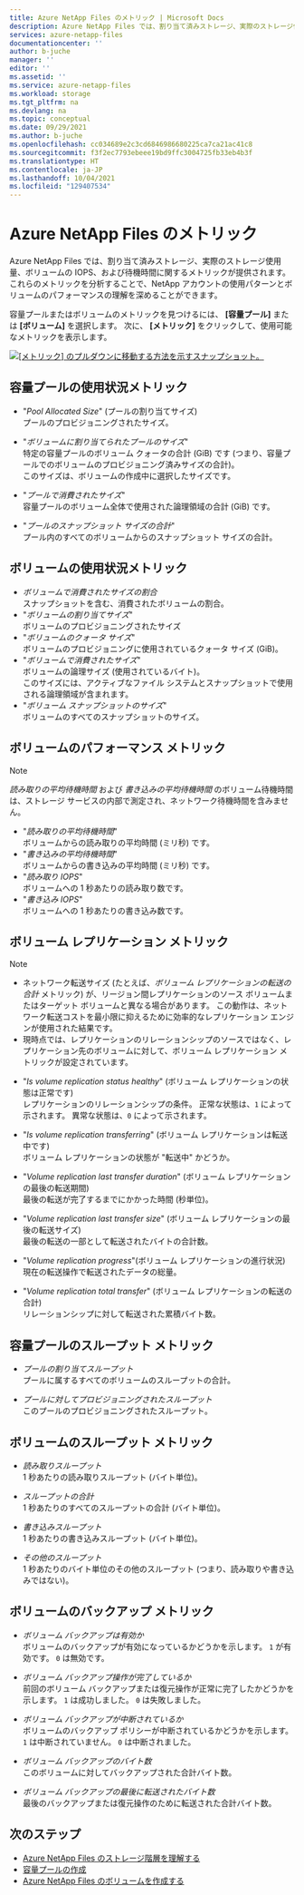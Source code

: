 ```yaml
---
title: Azure NetApp Files のメトリック | Microsoft Docs
description: Azure NetApp Files では、割り当て済みストレージ、実際のストレージ使用量、ボリュームの IOPS、および待機時間に関するメトリックが提供されます。 これらのメトリックを使用して、使用状況とパフォーマンスを把握します。
services: azure-netapp-files
documentationcenter: ''
author: b-juche
manager: ''
editor: ''
ms.assetid: ''
ms.service: azure-netapp-files
ms.workload: storage
ms.tgt_pltfrm: na
ms.devlang: na
ms.topic: conceptual
ms.date: 09/29/2021
ms.author: b-juche
ms.openlocfilehash: cc034689e2c3cd6846986680225ca7ca21ac41c8
ms.sourcegitcommit: f3f2ec7793ebeee19bd9ffc3004725fb33eb4b3f
ms.translationtype: HT
ms.contentlocale: ja-JP
ms.lasthandoff: 10/04/2021
ms.locfileid: "129407534"
---
```

# <a name="metrics-for-azure-netapp-files"></a>Azure NetApp Files のメトリック

Azure NetApp Files では、割り当て済みストレージ、実際のストレージ使用量、ボリュームの IOPS、および待機時間に関するメトリックが提供されます。 これらのメトリックを分析することで、NetApp アカウントの使用パターンとボリュームのパフォーマンスの理解を深めることができます。  

容量プールまたはボリュームのメトリックを見つけるには、 **[容量プール]** または **[ボリューム]** を選択します。  次に、 **[メトリック]** をクリックして、使用可能なメトリックを表示します。 

[ ![[メトリック] のプルダウンに移動する方法を示すスナップショット。](../media/azure-netapp-files/metrics-navigate-volume.png) ](../media/azure-netapp-files/metrics-navigate-volume.png#lightbox)

## <a name="usage-metrics-for-capacity-pools"></a><a name="capacity_pools"></a>容量プールの使用状況メトリック

- "*Pool Allocated Size*" (プールの割り当てサイズ)   
    プールのプロビジョニングされたサイズ。

- "*ボリュームに割り当てられたプールのサイズ*"  
    特定の容量プールのボリューム クォータの合計 (GiB) です (つまり、容量プールでのボリュームのプロビジョニング済みサイズの合計)。  
    このサイズは、ボリュームの作成中に選択したサイズです。  

- "*プールで消費されたサイズ*"  
    容量プールのボリューム全体で使用された論理領域の合計 (GiB) です。  

- "*プールのスナップショット サイズの合計*"    
    プール内のすべてのボリュームからのスナップショット サイズの合計。

## <a name="usage-metrics-for-volumes"></a><a name="volumes"></a>ボリュームの使用状況メトリック

- *ボリュームで消費されたサイズの割合*    
    スナップショットを含む、消費されたボリュームの割合。  
- "*ボリュームの割り当てサイズ*"   
    ボリュームのプロビジョニングされたサイズ
- "*ボリュームのクォータ サイズ*"    
    ボリュームのプロビジョニングに使用されているクォータ サイズ (GiB)。   
- "*ボリュームで消費されたサイズ*"   
    ボリュームの論理サイズ (使用されているバイト)。  
    このサイズには、アクティブなファイル システムとスナップショットで使用される論理領域が含まれます。  
- "*ボリューム スナップショットのサイズ*"   
   ボリュームのすべてのスナップショットのサイズ。  

## <a name="performance-metrics-for-volumes"></a>ボリュームのパフォーマンス メトリック

> [!NOTE] 
> *読み取りの平均待機時間* および *書き込みの平均待機時間* のボリューム待機時間は、ストレージ サービスの内部で測定され、ネットワーク待機時間を含みません。

- "*読み取りの平均待機時間*"   
    ボリュームからの読み取りの平均時間 (ミリ秒) です。
- "*書き込みの平均待機時間*"   
    ボリュームからの書き込みの平均時間 (ミリ秒) です。
- "*読み取り IOPS*"   
    ボリュームへの 1 秒あたりの読み取り数です。
- "*書き込み IOPS*"   
    ボリュームへの 1 秒あたりの書き込み数です。

## <a name="volume-replication-metrics"></a><a name="replication"></a>ボリューム レプリケーション メトリック

> [!NOTE] 
> * ネットワーク転送サイズ (たとえば、*ボリューム レプリケーションの転送の合計* メトリック) が、リージョン間レプリケーションのソース ボリュームまたはターゲット ボリュームと異なる場合があります。 この動作は、ネットワーク転送コストを最小限に抑えるために効率的なレプリケーション エンジンが使用された結果です。
> * 現時点では、レプリケーションのリレーションシップのソースではなく、レプリケーション先のボリュームに対して、ボリューム レプリケーション メトリックが設定されています。

- "*Is volume replication status healthy*" (ボリューム レプリケーションの状態は正常です)   
    レプリケーションのリレーションシップの条件。 正常な状態は、`1` によって示されます。 異常な状態は、`0` によって示されます。

- "*Is volume replication transferring*" (ボリューム レプリケーションは転送中です)    
    ボリューム レプリケーションの状態が "転送中" かどうか。 

- "*Volume replication last transfer duration*" (ボリューム レプリケーションの最後の転送期間)   
    最後の転送が完了するまでにかかった時間 (秒単位)。 

- "*Volume replication last transfer size*" (ボリューム レプリケーションの最後の転送サイズ)    
    最後の転送の一部として転送されたバイトの合計数。 

- "*Volume replication progress*"(ボリューム レプリケーションの進行状況\)    
    現在の転送操作で転送されたデータの総量。 

- "*Volume replication total transfer*" (ボリューム レプリケーションの転送の合計)   
    リレーションシップに対して転送された累積バイト数。 

## <a name="throughput-metrics-for-capacity-pools"></a>容量プールのスループット メトリック   

* *プールの割り当てスループット*    
    プールに属するすべてのボリュームのスループットの合計。
    
* *プールに対してプロビジョニングされたスループット*   
    このプールのプロビジョニングされたスループット。


## <a name="throughput-metrics-for-volumes"></a>ボリュームのスループット メトリック   

* *読み取りスループット*   
    1 秒あたりの読み取りスループット (バイト単位)。
    
* *スループットの合計*   
    1 秒あたりのすべてのスループットの合計 (バイト単位)。

* *書き込みスループット*    
    1 秒あたりの書き込みスループット (バイト単位)。

* *その他のスループット*   
    1 秒あたりのバイト単位のその他のスループット (つまり、読み取りや書き込みではない)。

## <a name="volume-backup-metrics"></a>ボリュームのバックアップ メトリック  

* *ボリューム バックアップは有効か*   
    ボリュームのバックアップが有効になっているかどうかを示します。 `1` が有効です。 `0` は無効です。

* *ボリューム バックアップ操作が完了しているか*   
    前回のボリューム バックアップまたは復元操作が正常に完了したかどうかを示します。  `1` は成功しました。 `0` は失敗しました。

* *ボリューム バックアップが中断されているか*   
    ボリュームのバックアップ ポリシーが中断されているかどうかを示します。  `1` は中断されていません。 `0` は中断されました。

* *ボリューム バックアップのバイト数*   
    このボリュームに対してバックアップされた合計バイト数。

* *ボリューム バックアップの最後に転送されたバイト数*   
    最後のバックアップまたは復元操作のために転送された合計バイト数。  

## <a name="next-steps"></a>次のステップ

* [Azure NetApp Files のストレージ階層を理解する](azure-netapp-files-understand-storage-hierarchy.md)
* [容量プールの作成](azure-netapp-files-set-up-capacity-pool.md)
* [Azure NetApp Files のボリュームを作成する](azure-netapp-files-create-volumes.md)
